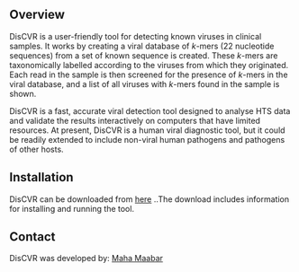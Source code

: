 ## Overview
DisCVR is a user-friendly tool for detecting known viruses in clinical samples. It works by creating a viral database of _k_-mers (22 nucleotide sequences) from a set of known sequence is created. These _k_-mers are taxonomically labelled according to the viruses from which they originated. Each read in the sample is then screened for the presence of _k_-mers in the viral database, and a list of all viruses with _k_-mers found in the sample is shown. 

DisCVR is a fast, accurate viral detection tool designed to analyse HTS data and validate the results interactively on computers that have limited resources. At present, DisCVR is a human viral diagnostic tool, but it could be readily extended to include non-viral human pathogens and pathogens of other hosts. 


## Installation 
DisCVR can be downloaded from [here](http://bioinformatics.cvr.ac.uk/discvr.php) 
..The download includes information for installing and running the tool. 
## Contact
DisCVR was developed by: 
[Maha Maabar](https://github.com/MahaMaabar)
